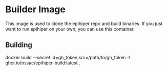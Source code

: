 # Builder Image

This image is used to clone the epihiper repo and build binaries.  If you just want to run epihiper on your own, you can use this container.  

## Building

docker build --secret id=gh_token,src=/path/to/gh_token -t ghcr.io/nssac/epihiper-build:latest .



